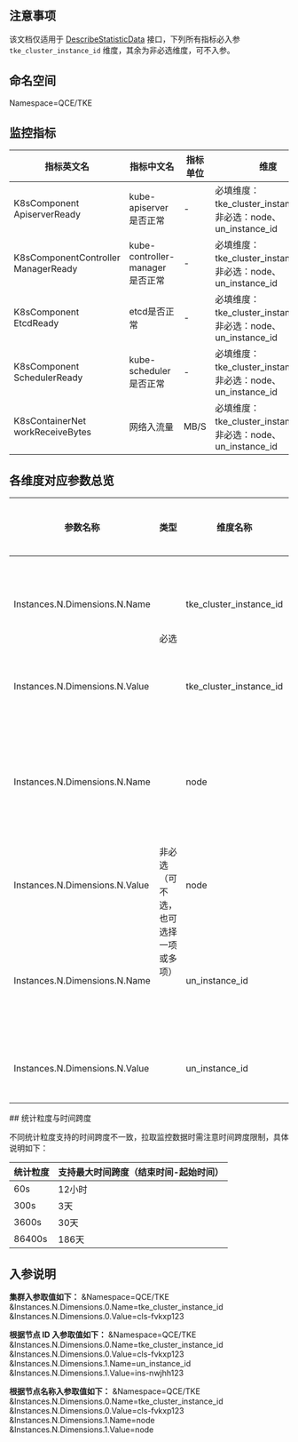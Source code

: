 ## 注意事项
该文档仅适用于 [DescribeStatisticData](https://cloud.tencent.com/document/product/248/51845) 接口，下列所有指标必入参 `tke_cluster_instance_id` 维度，其余为非必选维度，可不入参。

## 命名空间
Namespace=QCE/TKE
## 监控指标

| 指标英文名                              | 指标中文名                      | 指标单位 | 维度                                                         | 统计粒度                                |
| --------------------------------------- | ------------------------------- | -------- | ------------------------------------------------------------ | --------------------------------------- |
| K8sComponent<br/>ApiserverReady         | kube-apiserver是否正常          | -        | 必填维度：tke_cluster_instance_id、<br/>非必选：node、un_instance_id | 60s、<br/>300s、<br/>3600s、<br/>86400s |
| K8sComponentController<br/>ManagerReady | kube-controller-manager是否正常 | -        | 必填维度：tke_cluster_instance_id、<br/>非必选：node、un_instance_id | 60s、<br/>300s、<br/>3600s、<br/>86400s |
| K8sComponent<br/>EtcdReady              | etcd是否正常                    | -        | 必填维度：tke_cluster_instance_id、<br/>非必选：node、un_instance_id | 60s、<br/>300s、<br/>3600s、<br/>86400s |
| K8sComponent<br/>SchedulerReady         | kube-scheduler是否正常          | -        | 必填维度：tke_cluster_instance_id、<br/>非必选：node、un_instance_id | 60s、<br/>300s、<br/>3600s、<br/>86400s |
| K8sContainerNet<br/>workReceiveBytes    | 网络入流量                      | MB/S     | 必填维度：tke_cluster_instance_id、<br/>非必选：node、un_instance_id | 60s、<br/>300s、<br/>3600s、<br/>86400s |

## 各维度对应参数总览
<table>
    <thead>
        <tr>
            <th><span>参数名称</span></th>
            <th><span>类型</span></th>
            <th><span>维度名称</span></th>
            <th><span>维度解释</span></th>
            <th><span>格式</span></th>
        </tr>
    </thead>
    <tbody>
        <tr>
            <td><span>Instances.N.Dimensions.N.Name</span></td>
            <td rowspan="2"><span>必选</span></td>
            <td><span>tke_cluster_instance_id</span></td>
            <td><span>集群的维度名称</span></td>
            <td><span>输入 String 类型维度名称：tke_cluster_instance_id</span></td>
        </tr>
        <tr>
            <td><span>Instances.N.Dimensions.N.Value</span></td>
            <td><span>tke_cluster_instance_id</span></td>
            <td><span>具体集群 ID</span></td>
            <td><span>输入具体集群 ID，例如：cls-fvkxp123</span></td>
        </tr>
        <tr>
            <td><span>Instances.N.Dimensions.N.Name</span></td>
            <td rowspan="4"><span>非必选（可不选，也可选择一项或多项）</span></td>
            <td><span>node</span></td>
            <td><span>节点名称的维度名称</span></td>
            <td><span>输入 String 类型维度名称：node</span></td>
        </tr>
        <tr>
            <td><span>Instances.N.Dimensions.N.Value</span></td>
            <td><span>node</span></td>
            <td><span>具体节点名称</span></td>
            <td><span>输入具体节点名称，例如：node</span></td>
        </tr>
        <tr>
            <td><span>Instances.N.Dimensions.N.Name</span></td>
            <td><span>un_instance_id</span></td>
            <td><span>节点ID的维度名称</span></td>
            <td><span>输入 String 类型维度名称：un_instance_id</span></td>
        </tr>
        <tr>
            <td><span>Instances.N.Dimensions.N.Value</span></td>
            <td><span>un_instance_id</span></td>
            <td><span>具体节点ID</span></td>
            <td><span>输入具体节点 ID，例如：ins-nwjhh123</span></td>
        </tr>
    </tbody>
</table>
## 统计粒度与时间跨度

不同统计粒度支持的时间跨度不一致，拉取监控数据时需注意时间跨度限制，具体说明如下：

| 统计粒度 | 支持最大时间跨度（结束时间-起始时间） |
| -------- | ------------------------------------- |
| 60s      | 12小时                                |
| 300s     | 3天                                   |
| 3600s    | 30天                                  |
| 86400s   | 186天                                 |


## 入参说明
**集群入参取值如下：**
&Namespace=QCE/TKE
&Instances.N.Dimensions.0.Name=tke_cluster_instance_id
&Instances.N.Dimensions.0.Value=cls-fvkxp123

**根据节点 ID 入参取值如下：**
&Namespace=QCE/TKE
&Instances.N.Dimensions.0.Name=tke_cluster_instance_id
&Instances.N.Dimensions.0.Value=cls-fvkxp123
&Instances.N.Dimensions.1.Name=un_instance_id
&Instances.N.Dimensions.1.Value=ins-nwjhh123

**根据节点名称入参取值如下：**
&Namespace=QCE/TKE
&Instances.N.Dimensions.0.Name=tke_cluster_instance_id
&Instances.N.Dimensions.0.Value=cls-fvkxp123
&Instances.N.Dimensions.1.Name=node
&Instances.N.Dimensions.1.Value=node
